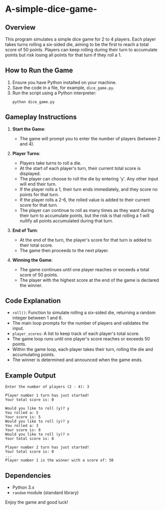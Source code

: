 # A-simple-dice-game-

## Overview
This program simulates a simple dice game for 2 to 4 players. Each player takes turns rolling a six-sided die, aiming to be the first to reach a total score of 50 points. Players can keep rolling during their turn to accumulate points but risk losing all points for that turn if they roll a 1.

## How to Run the Game
1. Ensure you have Python installed on your machine.
2. Save the code in a file, for example, `dice_game.py`.
3. Run the script using a Python interpreter:
   ```
   python dice_game.py
   ```

## Gameplay Instructions
1. **Start the Game**:
   - The game will prompt you to enter the number of players (between 2 and 4).

2. **Player Turns**:
   - Players take turns to roll a die.
   - At the start of each player's turn, their current total score is displayed.
   - The player can choose to roll the die by entering 'y'. Any other input will end their turn.
   - If the player rolls a 1, their turn ends immediately, and they score no points for that turn.
   - If the player rolls a 2-6, the rolled value is added to their current score for that turn.
   - The player can continue to roll as many times as they want during their turn to accumulate points, but the risk is that rolling a 1 will nullify all points accumulated during that turn.

3. **End of Turn**:
   - At the end of the turn, the player's score for that turn is added to their total score.
   - The game then proceeds to the next player.

4. **Winning the Game**:
   - The game continues until one player reaches or exceeds a total score of 50 points.
   - The player with the highest score at the end of the game is declared the winner.

## Code Explanation
- `roll()`: Function to simulate rolling a six-sided die, returning a random integer between 1 and 6.
- The main loop prompts for the number of players and validates the input.
- `player_scores`: A list to keep track of each player's total score.
- The game loop runs until one player's score reaches or exceeds 50 points.
- Within the game loop, each player takes their turn, rolling the die and accumulating points.
- The winner is determined and announced when the game ends.

## Example Output
```
Enter the number of players (2 - 4): 3

Player number 1 turn has just started!
Your total score is: 0 

Would you like to roll (y)? y
You rolled a: 5
Your score is: 5
Would you like to roll (y)? y
You rolled a: 3
Your score is: 8
Would you like to roll (y)? n
Your total score is: 8

Player number 2 turn has just started!
Your total score is: 0 
...
Player number 1 is the winner with a score of: 50
```

## Dependencies
- Python 3.x
- `random` module (standard library)

Enjoy the game and good luck!
